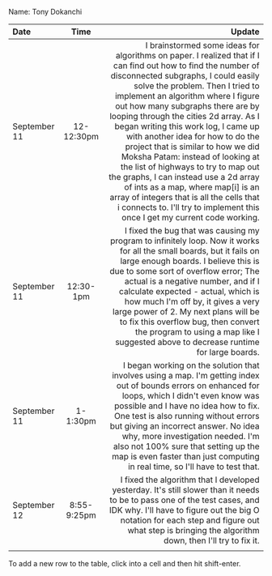 Name: Tony Dokanchi

| Date         |    Time     |                                                                                                                                                                                                                                                                                                                                                                                                                                                                                                                                                                                                                                                                                                            Update |
|:-------------|:-----------:|------------------------------------------------------------------------------------------------------------------------------------------------------------------------------------------------------------------------------------------------------------------------------------------------------------------------------------------------------------------------------------------------------------------------------------------------------------------------------------------------------------------------------------------------------------------------------------------------------------------------------------------------------------------------------------------------------------------:|
| September 11 | 12-12:30pm  | I brainstormed some ideas for algorithms on paper. I realized that if I can find out how to find the number of disconnected subgraphs, I could easily solve the problem. Then I tried to implement an algorithm where I figure out how many subgraphs there are by looping through the cities 2d array. As I began writing this work log, I came up with another idea for how to do the project that is similar to how we did Moksha Patam: instead of looking at the list of highways to try to map out the graphs, I can instead use a 2d array of ints as a map, where map[i] is an array of integers that is all the cells that i connects to. I'll try to implement this once I get my current code working. |
| September 11 |  12:30-1pm  |                                                                                                                                                                                                                     I fixed the bug that was causing my program to infinitely loop. Now it works for all the small boards, but it fails on large enough boards. I believe this is due to some sort of overflow error; The actual is a negative number, and if I calculate expected - actual, which is how much I'm off by, it gives a very large power of 2. My next plans will be to fix this overflow bug, then convert the program to using a map like I suggested above to decrease runtime for large boards. |
| September 11 |  1-1:30pm   |                                                                                                                                                                                                                                                                          I began working on the solution that involves using a map. I'm getting index out of bounds errors on enhanced for loops, which I didn't even know was possible and I have no idea how to fix. One test is also running without errors but giving an incorrect answer. No idea why, more investigation needed. I'm also not 100% sure that setting up the map is even faster than just computing in real time, so I'll have to test that. |
| September 12 | 8:55-9:25pm |                                                                                                                                                                                                                                                                                                                                                                                                                                    I fixed the algorithm that I developed yesterday. It's still slower than it needs to be to pass one of the test cases, and IDK why. I'll have to figure out the big O notation for each step and figure out what step is bringing the algorithm down, then I'll try to fix it. |
|              |             |                                                                                                                                                                                                                                                                                                                                                                                                                                                                                                                                                                                                                                                                                                                   |


To add a new row to the table, click into a cell and then hit shift-enter.